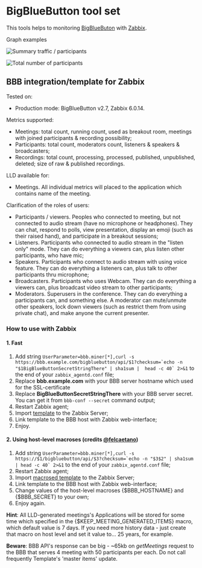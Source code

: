 # BigBlueButton tool set
This tools helps to monitoring [BigBlueButon](https://github.com/bigbluebutton/bigbluebutton) with [Zabbix](https://www.zabbix.com).

Graph examples

![Summary traffic / participants](https://user-images.githubusercontent.com/12827470/109484184-30a68c80-7a91-11eb-99c3-8bcaf19e11be.png)

![Total number of participants](https://user-images.githubusercontent.com/12827470/109484442-7cf1cc80-7a91-11eb-9d3b-df1b7f5825e0.png)


## BBB integration/template for Zabbix
Tested on:

- Production mode: BigBlueButton v2.7, Zabbix 6.0.14.

Metrics supported:
- Meetings: total count, running count, used as breakout room, meetings with joined participants & recording possibility;
- Participants: total count, moderators count, listeners & speakers & broadcasters;
- Recordings: total count, processing, processed, published, unpublished, deleted; size of raw & published recordings.

LLD available for:
- Meetings. All individual metrics will placed to the application which contains name of the meeting.

Clarification of the roles of users:
- Participants / viewers. Peoples who connected to meeting, but not connected to audio stream (have no microphone or headphones). They can chat, respond to polls, view presentation, display an emoji (such as their raised hand), and participate in a breakout sessions;
- Listeners. Participants who connected to audio stream in the "listen only" mode. They can do everything a viewers can, plus listen other participants, who have mic;
- Speakers. Participants who connect to audio stream with using voice feature. They can do everything a listeners can, plus talk to other participants thru microphone;
- Broadcasters. Participants who uses Webcam. They can do everything a viewers can, plus broadcast video stream to other participants;
- Moderators. Superusers in the conference. They can do everything a participants can, and something else. A moderator can mute/unmute other speakers, lock down viewers (such as restrict them from using private chat), and make anyone the current presenter. 

### How to use with Zabbix
#### 1. Fast

1. Add string ``UserParameter=bbb.miner[*],curl -s https://bbb.example.com/bigbluebutton/api/$1?checksum=`echo -n "$1BigBlueButtonSecretStringThere" | sha1sum |  head -c 40` 2>&1`` to the end of your ``zabbix_agentd.conf`` file;
2. Replace **bbb.example.com** with your BBB server hostname which used for the SSL-certificate
3. Replace **BigBlueButtonSecretStringThere** with your BBB server secret. You can get it from ``bbb-conf --secret`` command output;
4. Restart Zabbix agent;
5. Import [template](https://github.com/zbx-sadman/BigBlueButton/tree/master/Zabbix_Templates) to the Zabbix Server;
6. Link template to the BBB host with Zabbix web-interface;
7. Enjoy.

#### 2. Using host-level macroses (credits [@felcaetano](https://github.com/felcaetano))

1. Add string ``UserParameter=bbb.miner[*],curl -s https://$1/bigbluebutton/api/$3?checksum=`echo -n "$3$2" | sha1sum | head -c 40` 2>&1`` to the end of your ``zabbix_agentd.conf`` file;
2. Restart Zabbix agent;
3. Import [macrosed template](https://github.com/zbx-sadman/BigBlueButton/tree/master/Zabbix_Templates) to the Zabbix Server;
4. Link template to the BBB host with Zabbix web-interface;
5. Change values of the host-level macroses {$BBB_HOSTNAME} and {$BBB_SECRET} to your own;
7. Enjoy again.

**Hint**: All LLD-generated meetings's Applications will be stored for some time which specified in the {$KEEP_MEETING_GENERATED_ITEMS} macro, which default value is 7 days. If you need more history data - just create that macro on host level and set it value to... 25 years, for example.

**Beware**: BBB API's response can be big - ~65kb on _getMeetings_ request to the BBB that serves 4 meeting with 50 participants per each. Do not call frequently Template's 'master items' update.
